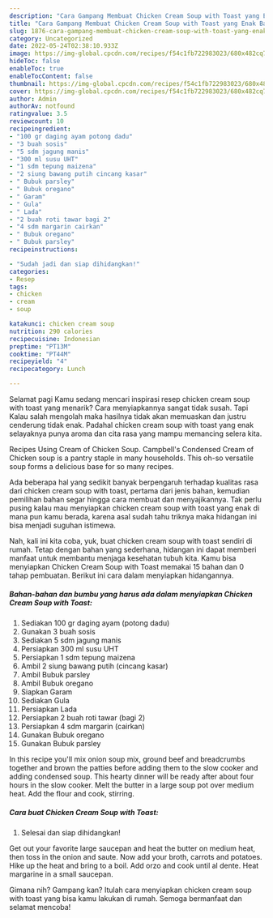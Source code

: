 ```yaml
---
description: "Cara Gampang Membuat Chicken Cream Soup with Toast yang Enak Banget, Buat Buka Puasa Bikin Ngiler"
title: "Cara Gampang Membuat Chicken Cream Soup with Toast yang Enak Banget, Buat Buka Puasa Bikin Ngiler"
slug: 1876-cara-gampang-membuat-chicken-cream-soup-with-toast-yang-enak-banget-buat-buka-puasa-bikin-ngiler
category: Uncategorized
date: 2022-05-24T02:38:10.933Z
image: https://img-global.cpcdn.com/recipes/f54c1fb722983023/680x482cq70/chicken-cream-soup-with-toast-foto-resep-utama.jpg
hideToc: false
enableToc: true
enableTocContent: false
thumbnail: https://img-global.cpcdn.com/recipes/f54c1fb722983023/680x482cq70/chicken-cream-soup-with-toast-foto-resep-utama.jpg
cover: https://img-global.cpcdn.com/recipes/f54c1fb722983023/680x482cq70/chicken-cream-soup-with-toast-foto-resep-utama.jpg
author: Admin
authorAv: notfound
ratingvalue: 3.5
reviewcount: 10
recipeingredient:
- "100 gr daging ayam potong dadu"
- "3 buah sosis"
- "5 sdm jagung manis"
- "300 ml susu UHT"
- "1 sdm tepung maizena"
- "2 siung bawang putih cincang kasar"
- " Bubuk parsley"
- " Bubuk oregano"
- " Garam"
- " Gula"
- " Lada"
- "2 buah roti tawar bagi 2"
- "4 sdm margarin cairkan"
- " Bubuk oregano"
- " Bubuk parsley"
recipeinstructions:

- "Sudah jadi dan siap dihidangkan!"
categories:
- Resep
tags:
- chicken
- cream
- soup

katakunci: chicken cream soup 
nutrition: 290 calories
recipecuisine: Indonesian
preptime: "PT13M"
cooktime: "PT44M"
recipeyield: "4"
recipecategory: Lunch

---
```



Selamat pagi Kamu sedang mencari inspirasi resep chicken cream soup with toast yang menarik? Cara menyiapkannya sangat tidak susah. Tapi Kalau salah mengolah maka hasilnya tidak akan memuaskan dan justru cenderung tidak enak. Padahal chicken cream soup with toast yang enak selayaknya punya aroma dan cita rasa yang mampu memancing selera kita.


Recipes Using Cream of Chicken Soup. Campbell&#39;s Condensed Cream of Chicken soup is a pantry staple in many households. This oh-so versatile soup forms a delicious base for so many recipes.

Ada beberapa hal yang sedikit banyak berpengaruh terhadap kualitas rasa dari chicken cream soup with toast, pertama dari jenis bahan, kemudian pemilihan bahan segar hingga cara membuat dan menyajikannya. Tak perlu pusing kalau mau menyiapkan chicken cream soup with toast yang enak di mana pun kamu berada, karena asal sudah tahu triknya maka hidangan ini bisa menjadi suguhan istimewa.


Nah, kali ini kita coba, yuk, buat chicken cream soup with toast sendiri di rumah. Tetap dengan bahan yang sederhana, hidangan ini dapat memberi manfaat untuk membantu menjaga kesehatan tubuh kita. Kamu bisa menyiapkan Chicken Cream Soup with Toast memakai 15 bahan dan 0 tahap pembuatan. Berikut ini cara dalam menyiapkan hidangannya.

<!--inarticleads1-->

##### Bahan-bahan dan bumbu yang harus ada dalam menyiapkan Chicken Cream Soup with Toast:

1. Sediakan 100 gr daging ayam (potong dadu)
1. Gunakan 3 buah sosis
1. Sediakan 5 sdm jagung manis
1. Persiapkan 300 ml susu UHT
1. Persiapkan 1 sdm tepung maizena
1. Ambil 2 siung bawang putih (cincang kasar)
1. Ambil  Bubuk parsley
1. Ambil  Bubuk oregano
1. Siapkan  Garam
1. Sediakan  Gula
1. Persiapkan  Lada
1. Persiapkan 2 buah roti tawar (bagi 2)
1. Persiapkan 4 sdm margarin (cairkan)
1. Gunakan  Bubuk oregano
1. Gunakan  Bubuk parsley


In this recipe you&#39;ll mix onion soup mix, ground beef and breadcrumbs together and brown the patties before adding them to the slow cooker and adding condensed soup. This hearty dinner will be ready after about four hours in the slow cooker. Melt the butter in a large soup pot over medium heat. Add the flour and cook, stirring. 

<!--inarticleads2-->

##### Cara buat Chicken Cream Soup with Toast:


1. Selesai dan siap dihidangkan!

Get out your favorite large saucepan and heat the butter on medium heat, then toss in the onion and saute. Now add your broth, carrots and potatoes. Hike up the heat and bring to a boil. Add orzo and cook until al dente. Heat margarine in a small saucepan. 

Gimana nih? Gampang kan? Itulah cara menyiapkan chicken cream soup with toast yang bisa kamu lakukan di rumah. Semoga bermanfaat dan selamat mencoba!
